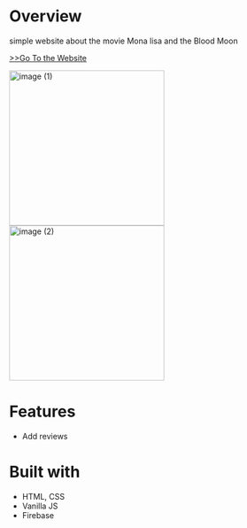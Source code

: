 # Overview

simple website about the movie Mona lisa and the Blood Moon

[>>Go To the Website](https://prater21.github.io/Mona-Lisa-and-the-Blood-Moon/)

<img height="280" alt="image (1)" src="https://user-images.githubusercontent.com/126800695/230681177-e2896c45-66d5-48e4-a7aa-6a825f63d3e2.png"> <img height="280" alt="image (2)" src="https://user-images.githubusercontent.com/126800695/230681287-719b3cd4-be63-4bf1-848b-16d5e34bdc58.png">

# Features

- Add reviews

# Built with

- HTML, CSS
- Vanilla JS
- Firebase
